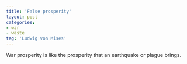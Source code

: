 ```yaml
---
title: 'False prosperity'
layout: post
categories:
- war
- waste
tag: 'Ludwig von Mises'
---
```


War prosperity is like the prosperity that an earthquake or plague brings.